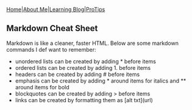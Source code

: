 [Home](/)|[About Me](aboutme)|[Learning Blog](learningblog)|[ProTips](tips.a)

## Markdown Cheat Sheet

Markdown is like a cleaner, faster HTML. Below are some markdown commands I def want to remember:

- unordered lists can be created by adding * before items
- ordered lists can be created by adding 1. before items
- headers can be created by adding # before items
- emphasis can be created by adding * around items for italics and ** around items for bold
- blockquotes can be created by adding > before items
- links can be created by formatting them as \[alt txt\]\(url\)

